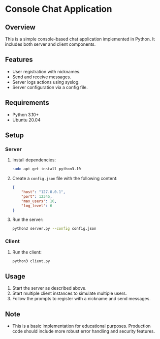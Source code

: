 # Console Chat Application

## Overview
This is a simple console-based chat application implemented in Python. It includes both server and client components.

## Features
- User registration with nicknames.
- Send and receive messages.
- Server logs actions using syslog.
- Server configuration via a config file.

## Requirements
- Python 3.10+
- Ubuntu 20.04

## Setup

### Server
1. Install dependencies:
    ```sh
    sudo apt-get install python3.10
    ```
2. Create a `config.json` file with the following content:
    ```json
    {
        "host": "127.0.0.1",
        "port": 12345,
        "max_users": 10,
        "log_level": 6
    }
    ```
3. Run the server:
    ```sh
    python3 server.py --config config.json
    ```

### Client
1. Run the client:
    ```sh
    python3 client.py
    ```

## Usage
1. Start the server as described above.
2. Start multiple client instances to simulate multiple users.
3. Follow the prompts to register with a nickname and send messages.

## Note
- This is a basic implementation for educational purposes. Production code should include more robust error handling and security features.
